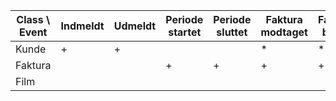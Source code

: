 | Class \\ Event | Indmeldt | Udmeldt | Periode startet | Periode sluttet | Faktura modtaget | Faktura betalt | Film indkøbt | Film valgt | Film startet | Film stoppet | Film sluttet | Film slettet |
| -------------- | -------- | ------- | --------------- | --------------- | ---------------- | -------------- | ------------ | ---------- | ------------ | ------------ | ------------ | ------------ |
| Kunde       | +    | +        |                 |                 | \*                 | \*               |              | \*           |              |              |              |              |
| Faktura        |          |         | +                | +                | +                 | +               |              | \*           |              | \*             | \*             |              |
| Film               |          |         |                 |                 |                  |                | +             | \*           | \*             | \*             | \*             | +             |
